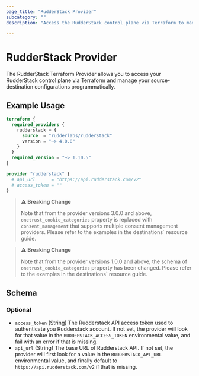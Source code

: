 ```yaml
---
page_title: "RudderStack Provider"
subcategory: ""
description: "Access the RudderStack control plane via Terraform to manage your source-destination configurations."
  
---
```


# RudderStack Provider

The RudderStack Terraform Provider allows you to access your RudderStack control plane via Terraform and manage your source-destination configurations programmatically.

## Example Usage

```terraform
terraform {
  required_providers {
    rudderstack = {
      source  = "rudderlabs/rudderstack"
      version = "~> 4.0.0"
    }
  }
  required_version = "~> 1.10.5"
}

provider "rudderstack" {
  # api_url      = "https://api.rudderstack.com/v2"
  # access_token = ""
}
```

> **:warning: Breaking Change**
> 
> Note that from the provider versions 3.0.0 and above, `onetrust_cookie_categories` property is replaced with `consent_management` that supports multiple consent management providers. Please refer to the examples in the destinations` resource guide.

> **:warning: Breaking Change**
> 
> Note that from the provider versions 1.0.0 and above, the schema of `onetrust_cookie_categories` property has been changed. Please refer to the examples in the destinations` resource guide.

<!-- schema generated by tfplugindocs -->
## Schema

### Optional

- `access_token` (String) The Rudderstack API access token used to authenticate you Rudderstack account. If not set, the provider will look for that value in the `RUDDERSTACK_ACCESS_TOKEN` environmental value, and fail with an error if that is missing.
- `api_url` (String) The base URL of Rudderstack API. If not set, the provider will first look for a value in the `RUDDERSTACK_API_URL` environmental value, and finally default to `https://api.rudderstack.com/v2` if that is missing.
